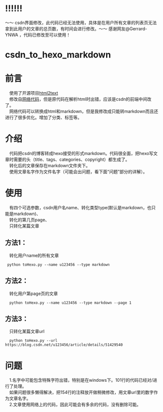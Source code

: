 # !!!!!! 
～～ csdn界面修改，此代码已经无法使用，具体是在用户所有文章的列表页无法拿到此用户的文章的总页数，有时间会进行修改。～～
感谢网友@Gerrard-YNWA  ，代码已修改至可以使用！

# csdn_to_hexo_markdown

# 前言
&emsp;使用了开源项目[html2text](https://github.com/aaronsw/html2text)
<br/>&emsp;修改自[网络代码](https://github.com/gaocegege/csdn-blog-export)，但是原代码在解析html时出错，应该是csdn的前端中间改了。
<br/>&emsp;网络代码可以转换成html和markdown，但是我修改成只能转markdown而且还进行了很多优化。增加了分类、标签等。
  
# 介绍
&emsp;代码把csdn的博客转成hexo接受的形式markdown。代码很全面，把hexo写文章时需要的头（title、tags、categories、copyright）都生成了。
<br/>&emsp;转化后的文章保存在markdown文件夹下。
<br/>&emsp;使用文章名字作为文件名字（可能会出问题，看下面“问题”部分的详解）。
# 使用
&emsp;有四个可选参数，csdn用户名name、转化类型type(默认是markdown，也只能是markdown)、
<br/>&emsp;转化的第几页page、
<br/>&emsp;只转化某篇文章
## 方法1：
&emsp;转化用户name的所有文章
```
 python toHexo.py --name u123456 --type markdown
```
## 方法2：
&emsp;转化用户第page页的文章
```
  python toHexo.py --name u123456 --type markdown --page 1
```
## 方法3：
&emsp;只转化某篇文章url
```
  python toHexo.py --url https://blog.csdn.net/u123456/article/details/51429540
```
# 问题
&emsp;1.名字中可能包含特殊字符出错，特别是在windows下。101行的代码已经对/进行了处理。
<br/>&emsp;如果问题很多懒得解决，把154行的注释放开做稍微修改，用文章url里的数字作为文章名字。
<br/>&emsp;2.文章使用网络上的代码，因此可能会有多余的代码，没有删除可能。

